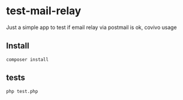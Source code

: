 # test-mail-relay
Just a simple app to test if email relay via postmail is ok, covivo usage


## Install
`composer install`

## tests
`php test.php`
